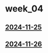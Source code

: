 # week_04 <!-- markmap: foldAll -->
## [2024-11-25](2024-11-25/2024-11-25.html)
## [2024-11-26](2024-11-26/2024-11-26.html)
